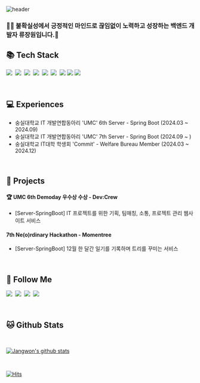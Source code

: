 <div align="left">

![header](https://capsule-render.vercel.app/api?type=waving&color=gradient&height=210&section=header&text=JangWon%20Ryu&fontColor=000000&fontSize=70&fontAlign=50&fontAlignY=32&desc=%20&descSize=25&descAlign=75&descAlignY=55)

### 👨‍💻 불확실성에서 긍정적인 마인드로 끊임없이 노력하고 성장하는 백엔드 개발자 류장원입니다.👋
  
        
## 📚 Tech Stack 
<p align="left">
  <img src="https://img.shields.io/badge/Java-007396?style=flat-square&logo=Conda-Forge&logoColor=white"/>&nbsp;
  <img src="https://img.shields.io/badge/Spring-6DB33F?style=flat-square&logo=Spring&logoColor=white"/>&nbsp;
  <img src="https://img.shields.io/badge/SpringBoot-6DB33F?style=flat-square&logo=SpringBoot&logoColor=white"/>&nbsp;
  <img src="https://img.shields.io/badge/C-00599C?style=flat-square&logo=c%2B%2B&logoColor=white"/>&nbsp;
  <img src="https://img.shields.io/badge/Python-3776AB?style=flat-square&logo=Python&logoColor=white"/>&nbsp;
  <img src="https://img.shields.io/badge/Postman-FF6C37?style=flat-square&logo=Postman&logoColor=white"/>&nbsp;
  <img src="https://img.shields.io/badge/Swagger-85EA2D?style=flat-square&logo=swagger&logoColor=white"/>
  <img src="https://img.shields.io/badge/Amazon EC2-FF9900?style=flat-square&logo=Amazon EC2&logoColor=white"/>
  <img src="https://img.shields.io/badge/Amazon S3-569A31?style=flat-square&logo=Amazon S3&logoColor=white"/>
</p>
 
<br>
 
## 💻 Experiences
- 숭실대학교 IT 개발연합동아리 'UMC' 6th Server - Spring Boot (2024.03 ~ 2024.09)
- 숭실대학교 IT 개발연합동아리 'UMC' 7th Server - Spring Boot (2024.09 ~ )
- 숭실대학교 IT대학 학생회 'Commit' - Welfare Bureau Member (2024.03 ~ 2024.12)

 
<br>

## 💫 Projects
#### 🏆 UMC 6th Demoday 우수상 수상 - Dev:Crew
- [Server-SpringBoot] IT 프로젝트를 위한 기획, 팀매칭, 소통, 프로젝트 관리 웹사이트 서비스

#### 7th Ne(o)rdinary Hackathon - Momentree
- [Server-SpringBoot] 12월 한 달간 일기를 기록하며 트리를 꾸미는 서비스


<br>

## 🔎 Follow Me 
<p align="left">
  <a href="https://velog.io/@jangwon/posts"><img src="https://img.shields.io/badge/Velog-20C997?style=flat-square&logo=Velog&logoColor=white"></a>&nbsp
  <a href="https://ryujwcode.tistory.com/"><img src="https://img.shields.io/badge/Tistory-000000?style=flat-square&logo=Tistory&logoColor=white"></a>&nbsp
  <a href="https://eggplant-rain-8d0.notion.site/1dd29143b8f9437183bac78cd7a9c1c9?pvs=74"><img src="https://img.shields.io/badge/Portfolio-000000?style=flat-square&logo=Notion&logoColor=white"/></a>&nbsp
  <a href="https://www.instagram.com/j.circle_r/"><img src="https://img.shields.io/badge/Instagram-E4405F?style=flat-square&logo=Instagram&logoColor=white"/></a>
</p>
<br>

## 🐱 Github Stats
<br>

[![Jangwon's github stats](https://github-readme-stats.vercel.app/api?username=Jangwon0319&count_private=true&custom_title=Jangwon%27s%20github%20%F0%9F%91%80&bg_color=45,F896C2,92B9E6&title_color=FFFFFF&text_color=FFFFFF&icon_color=FFFFFF&show_icons=true)](https://github.com/anuraghazra/github-readme-stats)


<br>

[![Hits](https://hits.seeyoufarm.com/api/count/incr/badge.svg?url=https%3A%2F%2Fgithub.com%2FJangwon0319&count_bg=%23E9CEC4&title_bg=%23D992E3&icon=&icon_color=%23E7E7E7&title=hits&edge_flat=false)](https://hits.seeyoufarm.com)

</div>








